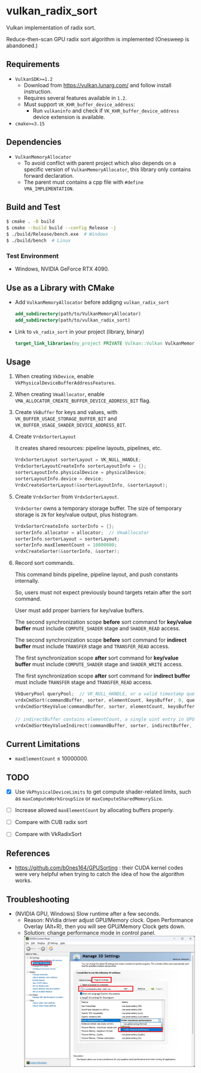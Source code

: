 # vulkan_radix_sort

Vulkan implementation of radix sort.

Reduce-then-scan GPU radix sort algorithm is implemented (Onesweep is abandoned.)


## Requirements
- `VulkanSDK>=1.2`
  - Download from https://vulkan.lunarg.com/ and follow install instruction.
  - Requires several features available in `1.2`.
  - Must support `VK_KHR_buffer_device_address`:
    - Run `vulkaninfo` and check if `VK_KHR_buffer_device_address` device extension is available.
- `cmake>=3.15`


## Dependencies
- `VulkanMemoryAllocator`
  - To avoid conflict with parent project which also depends on a specific version of `VulkanMemoryAllocator`, this library only contains forward declaration.
  - The parent must contains a cpp file with `#define VMA_IMPLEMENTATION`.


## Build and Test
```bash
$ cmake . -B build
$ cmake --build build --config Release -j
$ ./build/Release/bench.exe  # Windows
$ ./build/bench  # Linux
```


### Test Environment
- Windows, NVIDIA GeForce RTX 4090.


## Use as a Library with CMake
- Add `VulkanMemoryAllocator` before addigng `vulkan_radix_sort`
    ```cmake
    add_subdirectory(path/to/VulkanMemoryAllocator)
    add_subdirectory(path/to/vulkan_radix_sort)
    ```

- Link to `vk_radix_sort` in your project (library, binary)
    ```cmake
    target_link_libraries(my_project PRIVATE Vulkan::Vulkan VulkanMemoryAllocator vk_radix_sort)
    ```

## Usage
1. When creating `VkDevice`, enable `VkPhysicalDeviceBufferAddressFeatures`.

1. When creating `VmaAllocator`, enable `VMA_ALLOCATOR_CREATE_BUFFER_DEVICE_ADDRESS_BIT` flag.

1. Create `VkBuffer` for keys and values, with `VK_BUFFER_USAGE_STORAGE_BUFFER_BIT` and `VK_BUFFER_USAGE_SHADER_DEVICE_ADDRESS_BIT`.

1. Create `VrdxSorterLayout`

    It creates shared resources: pipeline layouts, pipelines, etc.

    ```c++
    VrdxSorterLayout sorterLayout = VK_NULL_HANDLE;
    VrdxSorterLayoutCreateInfo sorterLayoutInfo = {};
    sorterLayoutInfo.physicalDevice = physicalDevice;
    sorterLayoutInfo.device = device;
    VrdxCreateSorterLayout(&sorterLayoutInfo, &sorterLayout);
    ```

1. Create `VrdxSorter` from `VrdxSorterLayout`.

    `VrdxSorter` owns a temporary storage buffer. The size of temporary storage is `2N` for key/value output, plus histogram.

    ```c++
    VrdxSorterCreateInfo sorterInfo = {};
    sorterInfo.allocator = allocator;  // VmaAllocator
    sorterInfo.sorterLayout = sorterLayout;
    sorterInfo.maxElementCount = 10000000;
    vrdxCreateSorter(&sorterInfo, &sorter);
    ```

1. Record sort commands.

    This command binds pipeline, pipeline layout, and push constants internally.

    So, users must not expect previously bound targets retain after the sort command.

    User must add proper barriers for key/value buffers.

    The second synchronization scope **before** sort command for **key/value buffer** must include `COMPUTE_SHADER` stage and `SHADER_READ` access.

    The second synchronization scope **before** sort command for **indirect buffer** must include `TRANSFER` stage and `TRANSFER_READ` access.

    The first synchronization scope **after** sort command for **key/value buffer** must include `COMPUTE_SHADER` stage and `SHADER_WRITE` access.

    The first synchronization scope **after** sort command for **indirect buffer** must include `TRANSFER` stage and `TRANSFER_READ` access.

    ```c++
    VkQueryPool queryPool;  // VK_NULL_HANDLE, or a valid timestamp query pool with size at least 8.
    vrdxCmdSort(commandBuffer, sorter, elementCount, keysBuffer, 0, queryPool, 0);
    vrdxCmdSortKeyValue(commandBuffer, sorter, elementCount, keysBuffer, 0, valuesBuffer, 0, queryPool, 0);

    // indirectBuffer contains elementCount, a single uint entry in GPU buffer.
    vrdxCmdSortKeyValueIndirect(commandBuffer, sorter, indirectBuffer, 0, keysBuffer, 0, valuesBuffer, 0, queryPool, 0);
    ```


## Current Limitations
- `maxElementCount` $\le$ 10000000.


## TODO
- [x] Use `VkPhysicalDeviceLimits` to get compute shader-related limits, such as `maxComputeWorkGroupSize` or `maxComputeSharedMemorySize`.
- [ ] Increase allowed `maxElementCount` by allocating buffers properly.
- [ ] Compare with CUB radix sort
- [ ] Compare with VkRadixSort


## References
- https://github.com/b0nes164/GPUSorting : their CUDA kernel codes were very helpful when trying to catch the idea of how the algorithm works.


## Troubleshooting
- (NVIDIA GPU, Windows) Slow runtime after a few seconds.
  - Reason: NVidia driver adjust GPU/Memory clock.
    Open Performance Overlay (Alt+R), then you will see GPU/Memory Clock gets down.
  - Solution: change performance mode in control panel.
    ![](media/performance_mode.jpg)
